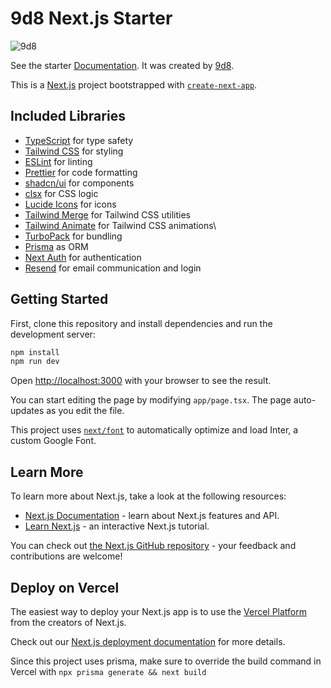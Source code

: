 # 9d8 Next.js Starter

![9d8](https://github.com/9d8dev/starter/assets/57158102/4937ccca-3908-468e-a6dd-ee1ea016f700)

See the starter [Documentation](https://9d8.notion.site/9d8-Starter-c76384fed0324d78b49d7f4a5dab52b1?pvs=4). It was created by [9d8](https://9d8.dev).

This is a [Next.js](https://nextjs.org/) project bootstrapped with [`create-next-app`](https://github.com/vercel/next.js/tree/canary/packages/create-next-app).

## Included Libraries

- [TypeScript](https://www.typescriptlang.org/) for type safety
- [Tailwind CSS](https://tailwindcss.com/) for styling
- [ESLint](https://eslint.org/) for linting
- [Prettier](https://prettier.io/) for code formatting
- [shadcn/ui](https://ui.shadcn.com/) for components
- [clsx](https://www.npmjs.com/package/clsx) for CSS logic
- [Lucide Icons](https://lucide.dev/) for icons
- [Tailwind Merge](https://www.npmjs.com/package/tailwind-merge) for Tailwind CSS utilities
- [Tailwind Animate](https://www.npmjs.com/package/tailwindcss-animate) for Tailwind CSS animations\
- [TurboPack](https://turbo.build/pack) for bundling
- [Prisma](https://www.prisma.io/) as ORM
- [Next Auth](https://next-auth.js.org/) for authentication 
- [Resend](https://resend.com) for email communication and login

## Getting Started

First, clone this repository and install dependencies and run the development server:

```bash
npm install
npm run dev
```

Open [http://localhost:3000](http://localhost:3000) with your browser to see the result.

You can start editing the page by modifying `app/page.tsx`. The page auto-updates as you edit the file.

This project uses [`next/font`](https://nextjs.org/docs/basic-features/font-optimization) to automatically optimize and load Inter, a custom Google Font.

## Learn More

To learn more about Next.js, take a look at the following resources:

- [Next.js Documentation](https://nextjs.org/docs) - learn about Next.js features and API.
- [Learn Next.js](https://nextjs.org/learn) - an interactive Next.js tutorial.

You can check out [the Next.js GitHub repository](https://github.com/vercel/next.js/) - your feedback and contributions are welcome!

## Deploy on Vercel

The easiest way to deploy your Next.js app is to use the [Vercel Platform](https://vercel.com/new?utm_medium=default-template&filter=next.js&utm_source=create-next-app&utm_campaign=create-next-app-readme) from the creators of Next.js.

Check out our [Next.js deployment documentation](https://nextjs.org/docs/deployment) for more details.

Since this project uses prisma, make sure to override the build command in Vercel with `npx prisma generate && next build`
